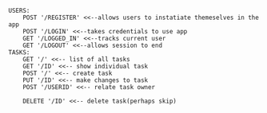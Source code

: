 	USERS:
		POST '/REGISTER' <<--allows users to instatiate themeselves in the app
		POST '/LOGIN' <<--takes credentials to use app	
		GET '/LOGGED_IN' <<--tracks current user
		GET '/LOGOUT' <<--allows session to end
	TASKS:
		GET '/' <<-- list of all tasks
		GET '/ID' <<-- show individual task
		POST '/' <<-- create task
		PUT '/ID' <<-- make changes to task 
		POST '/USERID' <<-- relate task owner

		DELETE '/ID' <<-- delete task(perhaps skip)


